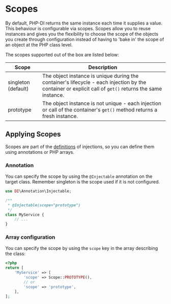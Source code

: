 # Scopes

By default, PHP-DI returns the same instance each time it supplies a value. This behaviour is configurable via scopes.
Scopes allow you to reuse instances and gives you the flexibility to choose the scope of the objects you create through configuration instead of having to 'bake in' the scope of an object at the PHP class level.

The scopes supported out of the box are listed below:

Scope | Description
------|------------
singleton (default) | The object instance is unique during the container's lifecycle - each injection by the container or explicit call of `get()` returns the same instance.
prototype | The object instance is not unique - each injection or call of the container's `get()` method returns a fresh instance.

## Applying Scopes

Scopes are part of the [definitions](doc/definition.md) of injections, so you can define them using annotations or PHP arrays.

### Annotation

You can specify the scope by using the `@Injectable` annotation on the target class.
Remember singleton is the scope used if it is not configured.

```php
use DI\Annotation\Injectable;

/**
 * @Injectable(scope="prototype")
 */
class MyService {
    // ...
}
```

### Array configuration

You can specify the scope by using the `scope` key in the array describing the class:

```php
<?php
return [
    'MyService' => [
        'scope' => Scope::PROTOTYPE(),
        // or
        'scope' => 'prototype',
    ],
];
```
